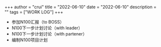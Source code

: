 +++
author = "crui"
title = "2022-06-10"
date = "2022-06-10"
description = ""
tags = ["WORK LOG"]
+++

- 参加N100汇报（to BOSS）
- N100下一步计划讨论（with leader）
- N100下一步计划讨论（with partener）
- 编制N100项目计划